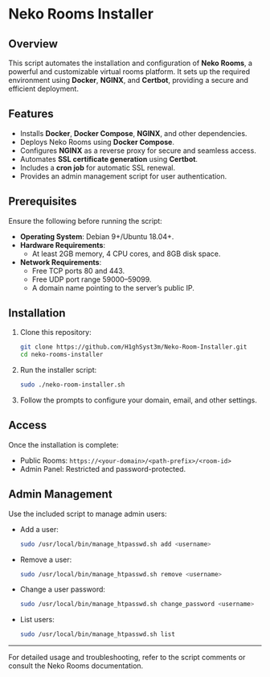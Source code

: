 # Neko Rooms Installer

## Overview

This script automates the installation and configuration of **Neko Rooms**, a powerful and customizable virtual rooms platform. It sets up the required environment using **Docker**, **NGINX**, and **Certbot**, providing a secure and efficient deployment.

## Features

- Installs **Docker**, **Docker Compose**, **NGINX**, and other dependencies.
- Deploys Neko Rooms using **Docker Compose**.
- Configures **NGINX** as a reverse proxy for secure and seamless access.
- Automates **SSL certificate generation** using **Certbot**.
- Includes a **cron job** for automatic SSL renewal.
- Provides an admin management script for user authentication.

## Prerequisites

Ensure the following before running the script:

- **Operating System**: Debian 9+/Ubuntu 18.04+.
- **Hardware Requirements**:
  - At least 2GB memory, 4 CPU cores, and 8GB disk space.
- **Network Requirements**:
  - Free TCP ports 80 and 443.
  - Free UDP port range 59000–59099.
  - A domain name pointing to the server’s public IP.

## Installation

1. Clone this repository:
   ```bash
   git clone https://github.com/H1ghSyst3m/Neko-Room-Installer.git
   cd neko-rooms-installer
   ```

2. Run the installer script:
   ```bash
   sudo ./neko-room-installer.sh
   ```

3. Follow the prompts to configure your domain, email, and other settings.

## Access

Once the installation is complete:

- Public Rooms: `https://<your-domain>/<path-prefix>/<room-id>`
- Admin Panel: Restricted and password-protected.

## Admin Management

Use the included script to manage admin users:
- Add a user:
  ```bash
  sudo /usr/local/bin/manage_htpasswd.sh add <username>
  ```
- Remove a user:
  ```bash
  sudo /usr/local/bin/manage_htpasswd.sh remove <username>
  ```
- Change a user password:
  ```bash
  sudo /usr/local/bin/manage_htpasswd.sh change_password <username>
  ```
- List users:
  ```bash
  sudo /usr/local/bin/manage_htpasswd.sh list
  ```

---

For detailed usage and troubleshooting, refer to the script comments or consult the Neko Rooms documentation.
